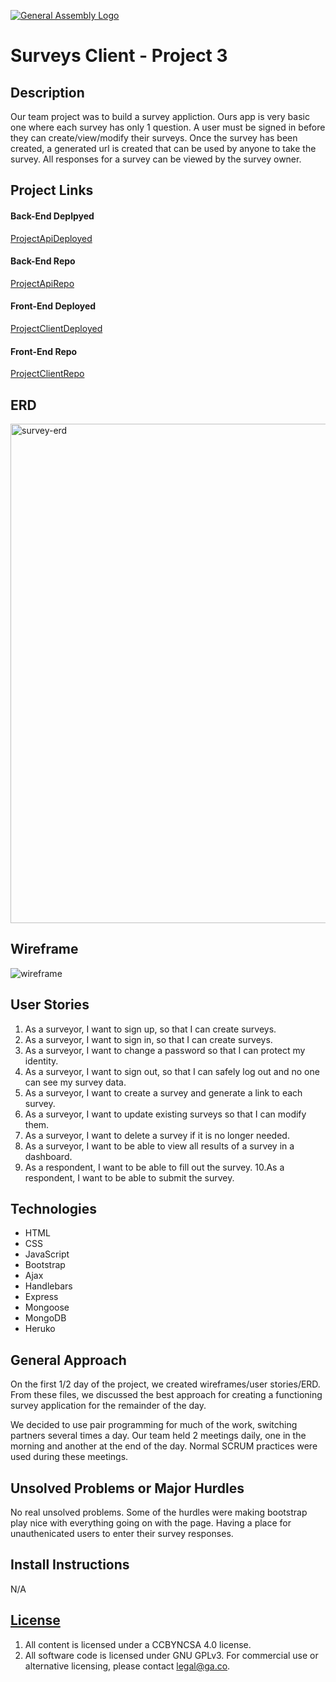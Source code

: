 [![General Assembly Logo](https://camo.githubusercontent.com/1a91b05b8f4d44b5bbfb83abac2b0996d8e26c92/687474703a2f2f692e696d6775722e636f6d2f6b6538555354712e706e67)](https://generalassemb.ly/education/web-development-immersive)


# Surveys Client - Project 3

## Description

Our team project was to build a survey appliction.  Ours app is very basic one
where each survey has only 1 question.  A user must be signed in before they can
create/view/modify their surveys.  Once the survey has been created, a generated
url is created that can be used by anyone to take the survey.  All responses for
a survey can be viewed by the survey owner.

## Project Links

#### Back-End Deplpyed
[ProjectApiDeployed](https://floating-savannah-15725.herokuapp.com/)
#### Back-End Repo
[ProjectApiRepo](https://github.com/push-it-real-good/survey-express-api)

#### Front-End Deployed
[ProjectClientDeployed](https://push-it-real-good.github.io/survey-client/)
#### Front-End Repo
[ProjectClientRepo](https://github.com/push-it-real-good/survey-client)

## ERD

<img width="799" alt="survey-erd" src="https://cloud.githubusercontent.com/assets/26236941/26231974/bb4ca918-3c20-11e7-844a-637122c5ce98.png">

## Wireframe

![wireframe](https://cloud.githubusercontent.com/assets/26236941/26231973/b82e73ba-3c20-11e7-95ce-a75672ef1642.png)

## User Stories

1. As a surveyor, I want to sign up, so that I can create surveys.
2. As a surveyor, I want to sign in, so that I can create surveys.
3. As a surveyor, I want to change a password so that I can protect my identity.
4. As a surveyor, I want to sign out, so that I can safely log out and no one can see my survey data.
5. As a surveyor, I want to create a survey and generate a link to each survey.
6. As a surveyor, I want to update existing surveys so that I can modify them.
7. As a surveyor, I want to delete a survey if it is no longer needed.
8. As a surveyor, I want to be able to view all results of a survey in a dashboard.
9. As a respondent, I want to be able to fill out the survey.
10.As a respondent, I want to be able to submit the survey.


## Technologies

-   HTML
-   CSS
-   JavaScript
-   Bootstrap
-   Ajax
-   Handlebars
-   Express
-   Mongoose
-   MongoDB
-   Heruko

## General Approach

On the first 1/2 day of the project, we created wireframes/user stories/ERD.
From these files, we discussed the best approach for creating a functioning
survey application for the remainder of the day.

We decided to use pair programming for much of the work, switching partners
several times a day.  Our team held 2 meetings daily, one in the morning and
another at the end of the day.  Normal SCRUM practices were used during these
meetings.

## Unsolved Problems or Major Hurdles

No real unsolved problems.  Some of the hurdles were making bootstrap play
nice with everything going on with the page.  Having a place for unauthenicated
users to enter their survey responses.

## Install Instructions

N/A

## [License](LICENSE)

1.  All content is licensed under a CC­BY­NC­SA 4.0 license.
1.  All software code is licensed under GNU GPLv3. For commercial use or
    alternative licensing, please contact legal@ga.co.
